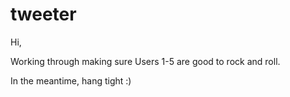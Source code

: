# tweeter
 
Hi,

Working through making sure Users 1-5 are good to rock and roll.

In the meantime, hang tight :)
